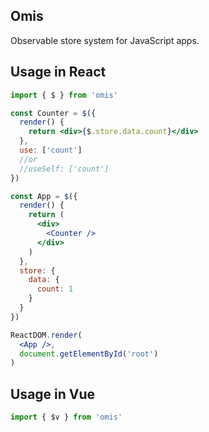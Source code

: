 ## Omis

Observable store system for JavaScript apps.

## Usage in React

```jsx
import { $ } from 'omis'

const Counter = $({
  render() {
    return <div>{$.store.data.count}</div>
  },
  use: ['count']
  //or
  //useSelf: ['count']
})

const App = $({
  render() {
    return (
      <div>
        <Counter />
      </div>
    )
  },
  store: {
    data: {
      count: 1
    }
  }
})

ReactDOM.render(
  <App />,
  document.getElementById('root')
)
```

## Usage in Vue

```jsx
import { $v } from 'omis'
```
